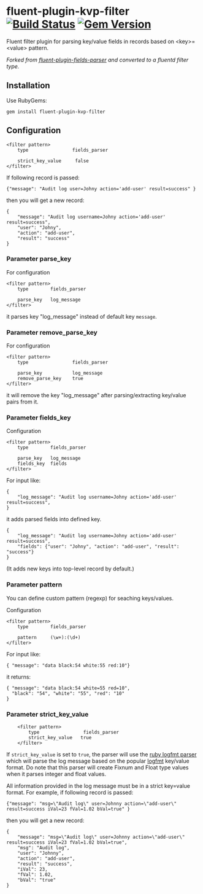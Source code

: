 # fluent-plugin-kvp-filter [![Build Status](https://travis-ci.org/matt-deboer/fluent-plugin-kvp-filter.png)](https://travis-ci.org/matt-deboer/fluent-plugin-kvp-filter) [![Gem Version](https://badge.fury.io/rb/fluent-plugin-kvp-filter.svg)](https://badge.fury.io/rb/fluent-plugin-kvp-filter)

Fluent filter plugin for parsing key/value fields in records
based on &lt;key>=&lt;value> pattern.

_Forked from [fluent-plugin-fields-parser](https://github.com/tomas-zemres/fluent-plugin-fields-parser)
and converted to a fluentd filter type._

## Installation

Use RubyGems:

    gem install fluent-plugin-kvp-filter

## Configuration

    <filter pattern>
        type                fields_parser

        strict_key_value     false
    </filter>

If following record is passed:

```
{"message": "Audit log user=Johny action='add-user' result=success" }
```

then you will get a new record:

```
{
    "message": "Audit log username=Johny action='add-user' result=success",
    "user": "Johny",
    "action": "add-user",
    "result": "success"
}
```

### Parameter parse_key

For configuration

    <filter pattern>
        type        fields_parser

        parse_key   log_message
    </filter>

it parses key "log_message" instead of default key `message`.

### Parameter remove_parse_key

For configuration

    <filter pattern>
        type                fields_parser

        parse_key           log_message
        remove_parse_key    true
    </filter>

it will remove the key "log_message" after parsing/extracting key/value pairs from it.

### Parameter fields_key

Configuration

    <filter pattern>
        type        fields_parser

        parse_key   log_message
        fields_key  fields
    </filter>

For input like:

```
{
    "log_message": "Audit log username=Johny action='add-user' result=success",
}
```

it adds parsed fields into defined key.

```
{
    "log_message": "Audit log username=Johny action='add-user' result=success",
    "fields": {"user": "Johny", "action": "add-user", "result": "success"}
}
```

(It adds new keys into top-level record by default.)

### Parameter pattern

You can define custom pattern (regexp) for seaching keys/values.

Configuration

    <filter pattern>
        type        fields_parser

        pattern     (\w+):(\d+)
    </filter>

For input like:
```
{ "message": "data black:54 white:55 red:10"}
```

it returns:

```
{ "message": "data black:54 white=55 red=10",
  "black": "54", "white": "55", "red": "10"
}
```

### Parameter strict_key_value

```
    <filter pattern>
        type                fields_parser
        strict_key_value   true
    </filter>
```

If `strict_key_value` is set to `true`, the parser will use the [ruby logfmt
parser](https://github.com/cyberdelia/logfmt-ruby) which will parse the log
message based on the popular [logfmt](https://brandur.org/logfmt) key/value
format.  Do note that this parser will create Fixnum and Float type values
when it parses integer and float values.

All information provided in the log message must be in a strict key=value
format.  For example, if following record is passed:

```
{"message": "msg=\"Audit log\" user=Johnny action=\"add-user\" result=success iVal=23 fVal=1.02 bVal=true" }
```

then you will get a new record:

```
{
    "message": "msg=\"Audit log\" user=Johnny action=\"add-user\" result=success iVal=23 fVal=1.02 bVal=true",
    "msg": "Audit log",
    "user": "Johnny",
    "action": "add-user",
    "result": "success",
    "iVal": 23,
    "fVal": 1.02,
    "bVal": "true"
}
```
